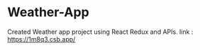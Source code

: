 # Weather-App
Created Weather app project using React Redux and APIs.
link : https://1m8q3.csb.app/
